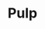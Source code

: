 ---
title: "Pulp"
summary: "British indie rock/Britpop band founded in 1978 in Sheffield. Sole constant member is who formed the band while at school, and led the band through a series of stylistic changes and numerous band members until finding success and a stable lineup by the early 90s. They split in 2002, and reformed in 2011 for a series of reunion concerts before going on hiatus again in 2013. It was announced in 2022 that Pulp was to reunite and play some shows in 2023, as confirmed by Jarvis Cocker at a Q&A for his memoir, \"Good Pop, Bad Pop\", which was initially teased via a cryptic Instagram video posted by Cocker featuring the lyrics, \"What exactly do you do for an encore?\", that featured on the song \"This Is Hardcore\" from the album of the same name. Lineup History: Early Years: **1978**: Jarvis Cocker **, Peter Dalton **, Ian Dalton ** **1979**:Jarvis Cocker **, Peter Dalton **, David 'Fungus' Lockwood **, Mark Swift ** **Jan 1980 - Jul 1980**: Jarvis Cocker **, Peter Dalton **, Philip 'Pip' Thompson **, Mark Swift ** **Jul 1980 - March 1981**: Jarvis Cocker **, Peter Dalton **, Jamie Pinchbeck **, Jimmy Sellars ** **March 1981 - Jan 1982**: Jarvis Cocker **, Peter Dalton **, Jamie Pinchbeck **, Wayne Furniss ** **Feb 1982 - Aug 1982**: Jarvis Cocker **, Peter Dalton **, David Hinkler ** Jamie Pinchbeck **, Wayne Furniss ** It : **Mid 1982**: Jarvis Cocker **, Wayne Furniss **, David Hinkler **, Simon Hinkler **, Peter Boam ** **October 1982 - early 1983**: Jarvis Cocker **, David Hinkler **, Peter Boam **, Tim Allcard **, Michael Paramore ** Everybody's Problem : **1983**: Jarvis Cocker **, Tim Allcard **, Saskia Cocker **, Magnus Doyle ** Freaks & Associated Singles : **1984 - November 1986**: Jarvis Cocker **, Russell Senior **, Candida Doyle **, Pete Mansell **, Magnus Doyle ** **December 1986**: Jarvis Cocker **, Russell Senior **, Captain Sleep **, Steven Havenhand **, Nick Banks ** **1987**: Jarvis Cocker **, Russell Senior **, Candida Doyle **, Steven Havenhand **, Nick Banks ** **Jan 1988 - Aug 1988**: Jarvis Cocker **, Russell Senior **, Candida Doyle **, Antony Genn **, Nick Banks ** Separations, His N' Hers : **Late 1988 - Mid 1995**: Jarvis Cocker **, Russell Senior **, Candida Doyle **, Steve Mackey **, Nick Banks ** Different Class : **Mid-1995 - 1997**: Jarvis Cocker **, Russell Senior **, Mark Webber **, Candida Doyle **, Steve Mackey **, Nick Banks ** This Is Hardcore, We Love Life : **1997 - 2002**: Jarvis Cocker **, Mark Webber **, Candida Doyle **, Steve Mackey **, Nick Banks ** Reunion: **2011**: Jarvis Cocker **, Russell Senior **, Mark Webber **, Candida Doyle **, Steve Mackey **, Nick Banks ** **2012 -2013**: Jarvis Cocker **, Mark Webber **, Candida Doyle **, Steve Mackey **, Nick Banks **"
image: "pulp.jpg"
apple_music_artist_url: "https://music.apple.com/gb/artist/pulp/312518"
wikipedia_url: "https://en.wikipedia.org/wiki/Pulp_(band)"
---
